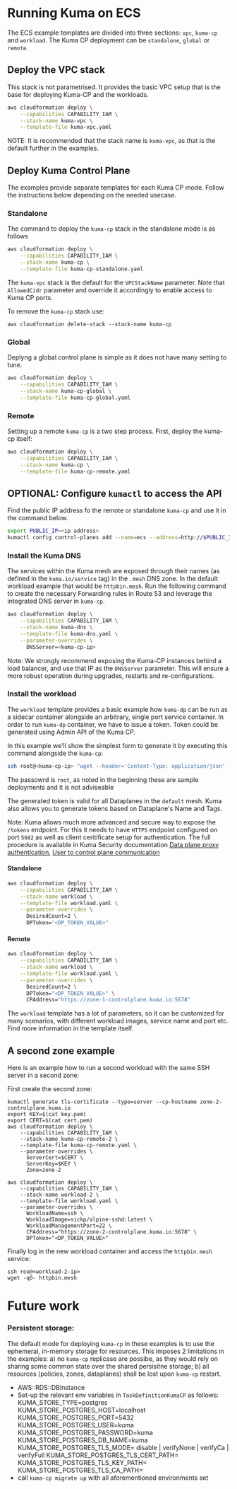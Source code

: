 # Running Kuma on ECS

The ECS example templates are divided into three sections: `vpc`, `kuma-cp` and `workload`. The Kuma CP deployment can be `standalone`, `global` or `remote`. 

## Deploy the VPC stack

This stack is not parametrised. It provides the basic VPC setup that is the base for deploying Kuma-CP and the workloads.

```bash
aws cloudformation deploy \
    --capabilities CAPABILITY_IAM \
    --stack-name kuma-vpc \
    --template-file kuma-vpc.yaml
```

NOTE: It is recommended that the stack name is `kuma-vpc`, as that is the default further in the examples.

## Deploy Kuma Control Plane

The examples provide separate templates for each Kuma CP mode. Follow the instructions below depending on the needed usecase.

### Standalone
The command to deploy the `kuma-cp` stack in the standalone mode is as follows

```bash
aws cloudformation deploy \
    --capabilities CAPABILITY_IAM \
    --stack-name kuma-cp \
    --template-file kuma-cp-standalone.yaml
```

The `kuma-vpc` stack is the default for the `VPCStackName` parameter. Note that `AllowedCidr` parameter and override it accordingly to enable access to Kuma CP ports.

To remove the `kuma-cp` stack use:
```shell
aws cloudformation delete-stack --stack-name kuma-cp
```

### Global

Deplyng a global control plane is simple as it does not have many setting to tune.

```bash
aws cloudformation deploy \
    --capabilities CAPABILITY_IAM \
    --stack-name kuma-cp-global \
    --template-file kuma-cp-global.yaml
```

### Remote

Setting up a remote `kuma-cp` is a two step process. First, deploy the kuma-cp itself:

```bash
aws cloudformation deploy \
    --capabilities CAPABILITY_IAM \
    --stack-name kuma-cp \
    --template-file kuma-cp-remote.yaml
```


## OPTIONAL: Configure `kumactl` to access the API 
Find the public IP address fo the remote or standalone `kuma-cp` and use it in the command below.

```bash
export PUBLIC_IP=<ip address>
kumactl config control-planes add --name=ecs --address=http://$PUBLIC_IP:5681 --overwrite
```

### Install the Kuma DNS

The services within the Kuma mesh are exposed through their names (as defined in the `kuma.io/service` tag) in the `.mesh` DNS zone. In the default workload example that would be `httpbin.mesh`.
Run the following command to create the necessary Forwarding rules in Route 53 and leverage the integrated DNS server in `kuma-cp`.

```bash
aws cloudformation deploy \
    --capabilities CAPABILITY_IAM \
    --stack-name kuma-dns \
    --template-file kuma-dns.yaml \
    --parameter-overrides \
      DNSServer=<kuma-cp-ip>
```

Note: We strongly recommend exposing the Kuma-CP instances behind a load balancer, and use that IP as the `DNSServer` parameter. This will ensure a more robust operation during upgrades, restarts and re-configurations. 

### Install the workload

The `workload` template provides a basic example how `kuma-dp` can be run as a sidecar container alongside an arbitrary, single port service container.
In order to run `kuma-dp` container, we have to issue a token. Token could be generated using Admin API of the Kuma CP.

In this example we'll show the simplest form to generate it by executing this command alongside the `kuma-cp`:
```bash
ssh root@<kuma-cp-ip> "wget --header='Content-Type: application/json' --post-data='{\"mesh\": \"default\"}' -qO- http://localhost:5681/tokens"
```

The passowrd is `root`, as noted in the beginning these are sample deployments and it is not adviseable 

The generated token is valid for all Dataplanes in the `default` mesh. Kuma also allows you to generate tokens based
on Dataplane's Name and Tags.

Note: Kuma allows much more advanced and secure way to expose the `/tokens` endpoint. For this it needs to have `HTTPS` endpoint configured
on port `5682` as well as client ceritificate setup for authentication. The full procedure is available in Kuma Security documentation 
[Data plane proxy authentication](https://kuma.io/docs/1.0.5/documentation/security/#data-plane-proxy-to-control-plane-communication),
[User to control plane communication](https://kuma.io/docs/1.0.5/documentation/security/#user-to-control-plane-communication)

#### Standalone
```bash
aws cloudformation deploy \
    --capabilities CAPABILITY_IAM \
    --stack-name workload \
    --template-file workload.yaml \
    --parameter-overrides \
      DesiredCount=2 \
      DPToken="<DP_TOKEN_VALUE>"
```

#### Remote
```bash
aws cloudformation deploy \
    --capabilities CAPABILITY_IAM \
    --stack-name workload \
    --template-file workload.yaml \
    --parameter-overrides \
      DesiredCount=2 \
      DPToken="<DP_TOKEN_VALUE>" \
      CPAddress="https://zone-1-controlplane.kuma.io:5678"
```

The `workload` template has a lot of parameters, so it can be customized for many scenarios, with different workload images, service name and port etc. Find more information in the template itself.

## A second zone example
Here is an example how to run a second workload with the same SSH server in a second zone:

First create the second zone:

```shell
kumactl generate tls-certificate --type=server --cp-hostname zone-2-controlplane.kuma.io
export KEY=$(cat key.pem)
export CERT=$(cat cert.pem)
aws cloudformation deploy \
    --capabilities CAPABILITY_IAM \
    --stack-name kuma-cp-remote-2 \
    --template-file kuma-cp-remote.yaml \
    --parameter-overrides \
      ServerCert=$CERT \
      ServerKey=$KEY \
      Zone=zone-2
```

```shell
aws cloudformation deploy \
    --capabilities CAPABILITY_IAM \
    --stack-name workload-2 \
    --template-file workload.yaml \
    --parameter-overrides \
      WorkloadName=ssh \
      WorkloadImage=sickp/alpine-sshd:latest \
      WorkloadManagementPort=22 \
      CPAddress="https://zone-2-controlplane.kuma.io:5678" \
      DPToken="<DP_TOKEN_VALUE>"
```

Finally log in the new workload container and access the `httpbin.mesh` service:

```shell
ssh roo@<workload-2-ip>
wget -qO- httpbin.mesh
```

# Future work

### Persistent storage:

The default mode for deploying `kuma-cp` in these examples is to use the ephemeral, in-memory storage for resources. This imposes 2 limitations in the examples: a) no `kuma-cp` replicase are possibe, as they would rely on sharing some common state over the shared persisitne storage; b) all resources (policies, zones, dataplanes) shall be lost upon `kuma-cp` restart.

 * AWS::RDS::DBInstance
 * Set-up the relevant env variables in `TaskDefinitionKumaCP` as follows:
    	KUMA_STORE_TYPE=postgres
    	KUMA_STORE_POSTGRES_HOST=localhost
    	KUMA_STORE_POSTGRES_PORT=5432
    	KUMA_STORE_POSTGRES_USER=kuma
    	KUMA_STORE_POSTGRES_PASSWORD=kuma
    	KUMA_STORE_POSTGRES_DB_NAME=kuma 
    	KUMA_STORE_POSTGRES_TLS_MODE= disable | verifyNone | verifyCa | verifyFull
    	KUMA_STORE_POSTGRES_TLS_CERT_PATH=
    	KUMA_STORE_POSTGRES_TLS_KEY_PATH=
    	KUMA_STORE_POSTGRES_TLS_CA_PATH=
 * call `kuma-cp migrate up` with all aforementioned environments set

